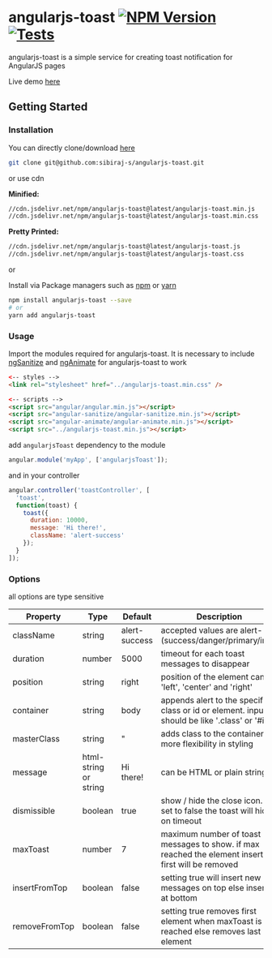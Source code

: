 # angularjs-toast [![NPM Version](https://img.shields.io/npm/v/angularjs-toast.svg)](https://www.npmjs.com/package/angularjs-toast) [![Tests](https://github.com/sibiraj-s/angularjs-toast/workflows/Tests/badge.svg)](https://github.com/sibiraj-s/angularjs-toast/actions)

angularjs-toast is a simple service for creating toast notification for AngularJS pages

Live demo [here][demo]

## Getting Started

### Installation

You can directly clone/download [here][angularjs-toast]

```bash
git clone git@github.com:sibiraj-s/angularjs-toast.git
```

or use cdn

**Minified:**

```bash
//cdn.jsdelivr.net/npm/angularjs-toast@latest/angularjs-toast.min.js
//cdn.jsdelivr.net/npm/angularjs-toast@latest/angularjs-toast.min.css
```

**Pretty Printed:**

```bash
//cdn.jsdelivr.net/npm/angularjs-toast@latest/angularjs-toast.js
//cdn.jsdelivr.net/npm/angularjs-toast@latest/angularjs-toast.css
```

or

Install via Package managers such as [npm][npm] or [yarn][yarn]

```bash
npm install angularjs-toast --save
# or
yarn add angularjs-toast
```

### Usage

Import the modules required for angularjs-toast. It is necessary to include [ngSanitize][ngsanitize] and [ngAnimate][nganimate] for angularjs-toast to work

```html
<-- styles -->
<link rel="stylesheet" href="../angularjs-toast.min.css" />

<-- scripts -->
<script src="angular/angular.min.js"></script>
<script src="angular-sanitize/angular-sanitize.min.js"></script>
<script src="angular-animate/angular-animate.min.js"></script>
<script src="../angularjs-toast.min.js"></script>
```

add `angularjsToast` dependency to the module

```js
angular.module('myApp', ['angularjsToast']);
```

and in your controller

```js
angular.controller('toastController', [
  'toast',
  function(toast) {
    toast({
      duration: 10000,
      message: 'Hi there!',
      className: 'alert-success'
    });
  }
]);
```

### Options

all options are type sensitive

| Property      | Type                  | Default       | Description                                                                                         |
| ------------- | --------------------- | ------------- | --------------------------------------------------------------------------------------------------- |
| className     | string                | alert-success | accepted values are alert-(success/danger/primary/info)                                       |
| duration      | number                | 5000          | timeout for each toast messages to disappear                                                        |
| position      | string                | right         | position of the element can be 'left', 'center' and 'right'                                         |
| container     | string                | body          | appends alert to the specific class or id or element. inputs should be like '.class' or '#id'       |
| masterClass   | string                | "             | adds class to the container for more flexibility in styling                                         |
| message       | html-string or string | Hi there!     | can be HTML or plain string                                                                         |
| dismissible   | boolean               | true          | show / hide the close icon. if set to false the toast will hide on timeout                          |
| maxToast      | number                | 7             | maximum number of toast messages to show. if max reached the element inserted first will be removed |
| insertFromTop | boolean               | false         | setting true will insert new messages on top else inserts at bottom                                 |
| removeFromTop | boolean               | false         | setting true removes first element when maxToast is reached else removes last element               |

[nganimate]: https://docs.angularjs.org/api/ngAnimate
[ngsanitize]: https://docs.angularjs.org/api/ngSanitize
[npm]: https://www.npmjs.com/
[yarn]: https://yarnpkg.com/lang/en/
[github]: https://sibiraj-s.github.io/
[ngx-notifier]: https://github.com/sibiraj-s/ngx-notifier
[angularjs-toast]: https://github.com/sibiraj-s/angularjs-toast
[demo]: https://sibiraj-s.github.io/angularjs-toast/
